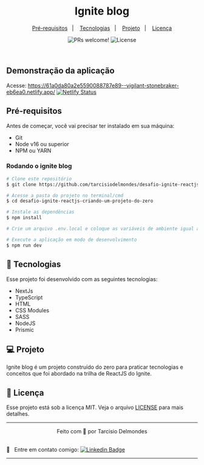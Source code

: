 <h1 align="center">
  Ignite blog
</h1>

<p align="center">
<a href="#pre-requisitos">Pré-requisitos</a>&nbsp;&nbsp;&nbsp;|&nbsp;&nbsp;&nbsp;
  <a href="#tecnologias">Tecnologias</a>&nbsp;&nbsp;&nbsp;|&nbsp;&nbsp;&nbsp;
  <a href="#projeto">Projeto</a>&nbsp;&nbsp;&nbsp;|&nbsp;&nbsp;&nbsp;
  <a href="#licença">Licença</a>
</p>

<p align="center">
 <img src="https://img.shields.io/static/v1?label=PRs&message=welcome&color=49AA26&labelColor=000000" alt="PRs welcome!" />

  <img alt="License" src="https://img.shields.io/static/v1?label=license&message=MIT&color=49AA26&labelColor=000000" />

</p>

<br>

<a id="pre-requisitos"></a>

## Demonstração da aplicação

Acesse: <https://61a0da80a2e5590088787e89--vigilant-stonebraker-eb6ea0.netlify.app/> [![Netlify Status](https://api.netlify.com/api/v1/badges/f39b83cc-921b-46f7-890c-a81dfe4f5cee/deploy-status)](https://app.netlify.com/sites/nostalgic-minsky-7ab767/deploys)

## Pré-requisitos

Antes de começar, você vai precisar ter instalado em sua máquina:

- Git
- Node v16 ou superior
- NPM ou YARN

### Rodando o ignite blog

```bash
# Clone este repositório
$ git clone https://github.com/tarcisiodelmondes/desafio-ignite-reactjs-criando-um-projeto-do-zero.git

# Acesse a pasta do projeto no terminal/cmd
$ cd desafio-ignite-reactjs-criando-um-projeto-do-zero

# Instale as dependências
$ npm install

# Crie um arquivo .env.local e coloque as variáveis de ambiente igual ao .env.example

# Execute a aplicação em modo de desenvolvimento
$ npm run dev
```

<a id="tecnologias"></a>

## 🚀 Tecnologias

Esse projeto foi desenvolvido com as seguintes tecnologias:

- NextJs
- TypeScript
- HTML
- CSS Modules
- SASS
- NodeJS
- Prismic

<a id="projeto"></a>

## 💻 Projeto

Ignite blog é um projeto construído do zero para praticar tecnologias e conceitos que foi abordado na trilha de ReactJS do Ignite.

<a id="licenca"></a>

## :memo: Licença

Esse projeto está sob a licença MIT. Veja o arquivo [LICENSE](.github/LICENSE.md) para mais detalhes.

---

<p align="center">Feito com 💙 por Tarcisio Delmondes</p>

<br/> :email: &nbsp; Entre em contato comigo: [![Linkedin Badge](https://img.shields.io/badge/-TarcísioDelmondes-blue?style=flat-square&logo=Linkedin&logoColor=white&link=https://www.linkedin.com/in/tarcisio-delmondes-892567207)](https://www.linkedin.com/in/tarcisio-delmondes)

---
